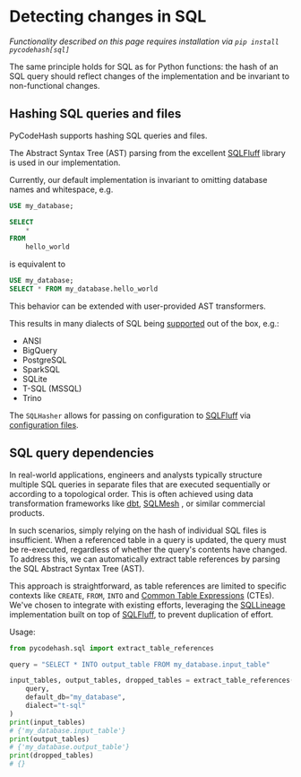 # Detecting changes in SQL

_Functionality described on this page requires installation via `pip install pycodehash[sql]`_

The same principle holds for SQL as for Python functions: the hash of an SQL query should reflect changes of the implementation and be invariant to non-functional changes.

## Hashing SQL queries and files

PyCodeHash supports hashing SQL queries and files.

The Abstract Syntax Tree (AST) parsing from the excellent [SQLFluff] library is used in our implementation.

Currently, our default implementation is invariant to omitting database names and whitespace, e.g.

```sql
USE my_database;

SELECT 
    * 
FROM 
    hello_world
```

is equivalent to

```sql
USE my_database;
SELECT * FROM my_database.hello_world
```

This behavior can be extended with user-provided AST transformers.

This results in many dialects of SQL being [supported](https://docs.sqlfluff.com/en/stable/dialects.html) out of the box, e.g.:

- ANSI
- BigQuery
- PostgreSQL
- SparkSQL
- SQLite
- T-SQL (MSSQL)
- Trino

The `SQLHasher` allows for passing on configuration to [SQLFluff] via [configuration files](https://docs.sqlfluff.com/en/stable/configuration.html).

## SQL query dependencies

In real-world applications, engineers and analysts typically structure
multiple SQL queries in separate files that are executed sequentially or according to a topological order.
This is often achieved using data transformation frameworks like [dbt],
[SQLMesh] , or similar commercial products.

In such scenarios, simply relying on the hash of individual SQL files is
insufficient. When a referenced table in a query is updated, the query
must be re-executed, regardless of whether the query's contents have
changed. To address this, we can automatically extract table references by
parsing the SQL Abstract Syntax Tree (AST).

This approach is straightforward, as table references are limited to
specific contexts like `CREATE`, `FROM`, `INTO` and [Common Table Expressions]
(CTEs). We've chosen to integrate with existing efforts, leveraging the
[SQLLineage] implementation built on top of [SQLFluff], to prevent duplication
of effort.

Usage:

```python
from pycodehash.sql import extract_table_references

query = "SELECT * INTO output_table FROM my_database.input_table"

input_tables, output_tables, dropped_tables = extract_table_references(
    query, 
    default_db="my_database", 
    dialect="t-sql"
)
print(input_tables)
# {'my_database.input_table'}
print(output_tables)
# {'my_database.output_table'}
print(dropped_tables)
# {}
```

[dbt]: https://github.com/dbt-labs/dbt-core
[SQLMesh]: https://github.com/TobikoData/sqlmesh
[SQLLineage]: https://github.com/reata/sqllineage
[Common Table Expressions]: https://en.wikipedia.org/wiki/Hierarchical_and_recursive_queries_in_SQL#Common_table_expression
[SQLFluff]: https://docs.sqlfluff.com/en/stable/index.html
